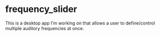 # frequency_slider
This is a desktop app I'm working on that allows a user to define/control multiple auditory frequencies at once.
